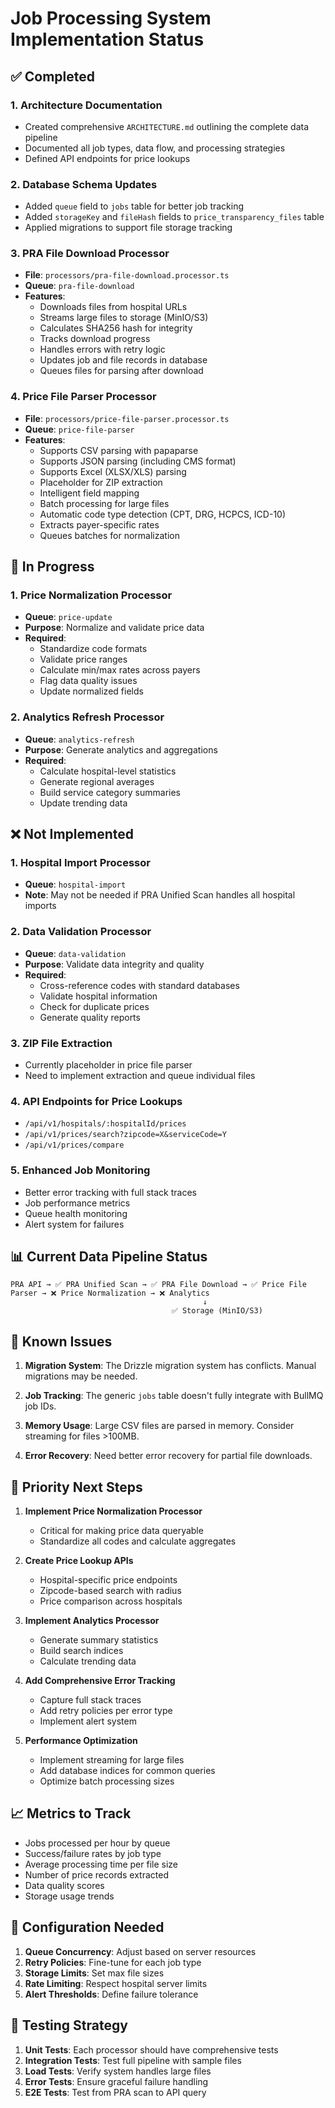 # Job Processing System Implementation Status

## ✅ Completed

### 1. Architecture Documentation
- Created comprehensive `ARCHITECTURE.md` outlining the complete data pipeline
- Documented all job types, data flow, and processing strategies
- Defined API endpoints for price lookups

### 2. Database Schema Updates
- Added `queue` field to `jobs` table for better job tracking
- Added `storageKey` and `fileHash` fields to `price_transparency_files` table
- Applied migrations to support file storage tracking

### 3. PRA File Download Processor
- **File**: `processors/pra-file-download.processor.ts`
- **Queue**: `pra-file-download`
- **Features**:
  - Downloads files from hospital URLs
  - Streams large files to storage (MinIO/S3)
  - Calculates SHA256 hash for integrity
  - Tracks download progress
  - Handles errors with retry logic
  - Updates job and file records in database
  - Queues files for parsing after download

### 4. Price File Parser Processor
- **File**: `processors/price-file-parser.processor.ts`
- **Queue**: `price-file-parser`
- **Features**:
  - Supports CSV parsing with papaparse
  - Supports JSON parsing (including CMS format)
  - Supports Excel (XLSX/XLS) parsing
  - Placeholder for ZIP extraction
  - Intelligent field mapping
  - Batch processing for large files
  - Automatic code type detection (CPT, DRG, HCPCS, ICD-10)
  - Extracts payer-specific rates
  - Queues batches for normalization

## 🚧 In Progress

### 1. Price Normalization Processor
- **Queue**: `price-update`
- **Purpose**: Normalize and validate price data
- **Required**:
  - Standardize code formats
  - Validate price ranges
  - Calculate min/max rates across payers
  - Flag data quality issues
  - Update normalized fields

### 2. Analytics Refresh Processor
- **Queue**: `analytics-refresh`
- **Purpose**: Generate analytics and aggregations
- **Required**:
  - Calculate hospital-level statistics
  - Generate regional averages
  - Build service category summaries
  - Update trending data

## ❌ Not Implemented

### 1. Hospital Import Processor
- **Queue**: `hospital-import`
- **Note**: May not be needed if PRA Unified Scan handles all hospital imports

### 2. Data Validation Processor
- **Queue**: `data-validation`
- **Purpose**: Validate data integrity and quality
- **Required**:
  - Cross-reference codes with standard databases
  - Validate hospital information
  - Check for duplicate prices
  - Generate quality reports

### 3. ZIP File Extraction
- Currently placeholder in price file parser
- Need to implement extraction and queue individual files

### 4. API Endpoints for Price Lookups
- `/api/v1/hospitals/:hospitalId/prices`
- `/api/v1/prices/search?zipcode=X&serviceCode=Y`
- `/api/v1/prices/compare`

### 5. Enhanced Job Monitoring
- Better error tracking with full stack traces
- Job performance metrics
- Queue health monitoring
- Alert system for failures

## 📊 Current Data Pipeline Status

```
PRA API → ✅ PRA Unified Scan → ✅ PRA File Download → ✅ Price File Parser → ❌ Price Normalization → ❌ Analytics
                                           ↓
                                    ✅ Storage (MinIO/S3)
```

## 🐛 Known Issues

1. **Migration System**: The Drizzle migration system has conflicts. Manual migrations may be needed.

2. **Job Tracking**: The generic `jobs` table doesn't fully integrate with BullMQ job IDs.

3. **Memory Usage**: Large CSV files are parsed in memory. Consider streaming for files >100MB.

4. **Error Recovery**: Need better error recovery for partial file downloads.

## 🎯 Priority Next Steps

1. **Implement Price Normalization Processor**
   - Critical for making price data queryable
   - Standardize all codes and calculate aggregates

2. **Create Price Lookup APIs**
   - Hospital-specific price endpoints
   - Zipcode-based search with radius
   - Price comparison across hospitals

3. **Implement Analytics Processor**
   - Generate summary statistics
   - Build search indices
   - Calculate trending data

4. **Add Comprehensive Error Tracking**
   - Capture full stack traces
   - Add retry policies per error type
   - Implement alert system

5. **Performance Optimization**
   - Implement streaming for large files
   - Add database indices for common queries
   - Optimize batch processing sizes

## 📈 Metrics to Track

- Jobs processed per hour by queue
- Success/failure rates by job type
- Average processing time per file size
- Number of price records extracted
- Data quality scores
- Storage usage trends

## 🔧 Configuration Needed

1. **Queue Concurrency**: Adjust based on server resources
2. **Retry Policies**: Fine-tune for each job type
3. **Storage Limits**: Set max file sizes
4. **Rate Limiting**: Respect hospital server limits
5. **Alert Thresholds**: Define failure tolerance

## 🚀 Testing Strategy

1. **Unit Tests**: Each processor should have comprehensive tests
2. **Integration Tests**: Test full pipeline with sample files
3. **Load Tests**: Verify system handles large files
4. **Error Tests**: Ensure graceful failure handling
5. **E2E Tests**: Test from PRA scan to API query
